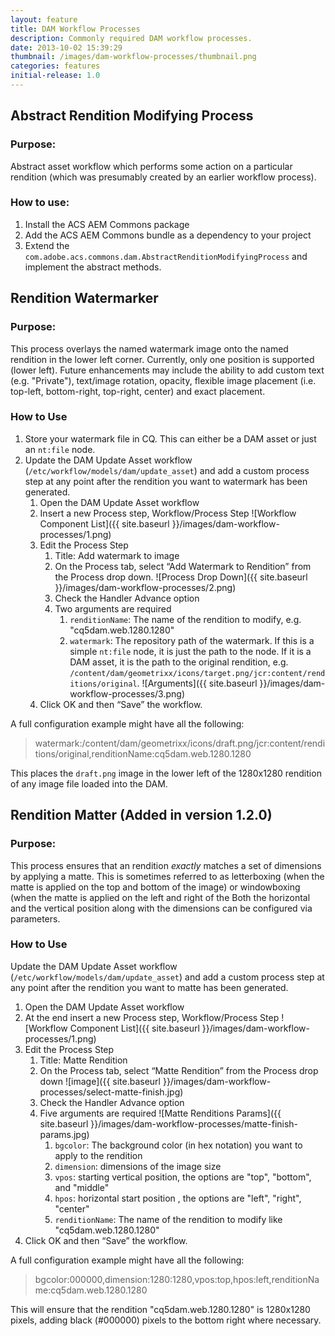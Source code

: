 ```yaml
---
layout: feature
title: DAM Workflow Processes
description: Commonly required DAM workflow processes.
date: 2013-10-02 15:39:29
thumbnail: /images/dam-workflow-processes/thumbnail.png
categories: features
initial-release: 1.0
---
```


## Abstract Rendition Modifying Process

### Purpose:
Abstract asset workflow which performs some action on a particular rendition (which was presumably created by an earlier workflow process).

### How to use:
1. Install the ACS AEM Commons package
2. Add the ACS AEM Commons bundle as a dependency to your project
3. Extend the `com.adobe.acs.commons.dam.AbstractRenditionModifyingProcess` and implement the abstract methods.

## Rendition Watermarker

### Purpose:
This process overlays the named watermark image onto the named rendition in the lower left corner.  Currently, only one position is supported (lower left).  Future enhancements may include the ability to add custom text (e.g. "Private"), text/image rotation, opacity, flexible image placement (i.e. top-left, bottom-right, top-right, center) and exact placement.

### How to Use
1. Store your watermark file in CQ. This can either be a DAM asset or just an `nt:file` node.
2. Update the DAM Update Asset workflow (`/etc/workflow/models/dam/update_asset`) and add a custom process step at any point after the rendition you want to watermark has been generated.
    1. Open the DAM Update Asset workflow
    2. Insert a new Process step, Workflow/Process Step ![Workflow Component List]({{ site.baseurl }}/images/dam-workflow-processes/1.png)
    3. Edit the Process Step
        1. Title: Add watermark to image
        2. On the Process tab, select “Add Watermark to Rendition” from the Process drop down. ![Process Drop Down]({{ site.baseurl }}/images/dam-workflow-processes/2.png)
        3. Check the Handler Advance option
        4. Two arguments are required
            1. `renditionName`: The name of the rendition to modify, e.g. "cq5dam.web.1280.1280"
            2. `watermark`: The repository path of the watermark. If this is a simple `nt:file` node, it is just the path to the node. If it is a DAM asset, it is the path to the original rendition, e.g. `/content/dam/geometrixx/icons/target.png/jcr:content/renditions/original`. ![Arguments]({{ site.baseurl }}/images/dam-workflow-processes/3.png)
    4. Click OK and then “Save” the workflow.

A full configuration example might have all the following:  
> watermark:/content/dam/geometrixx/icons/draft.png/jcr:content/renditions/original,renditionName:cq5dam.web.1280.1280

This places the `draft.png` image in the lower left of the 1280x1280 rendition of any image file loaded into the DAM.

## Rendition Matter (Added in version 1.2.0)

### Purpose:
This process ensures that an rendition *exactly* matches a set of dimensions by applying a matte. This  is sometimes referred to as letterboxing (when the matte is applied on the top and bottom of the image) or windowboxing (when the matte is applied on the left and right of the Both the horizontal and the vertical position along with the dimensions can be configured via parameters.

### How to Use
Update the DAM Update Asset workflow (`/etc/workflow/models/dam/update_asset`) and add a custom process step at any point after the rendition you want to matte has been generated.

1. Open the DAM Update Asset workflow
2. At the end insert a new Process step, Workflow/Process Step ![Workflow Component List]({{ site.baseurl }}/images/dam-workflow-processes/1.png)
3. Edit the Process Step
    1. Title: Matte Rendition
    2. On the Process tab, select “Matte Rendition” from the Process drop down ![image]({{ site.baseurl }}/images/dam-workflow-processes/select-matte-finish.jpg)
    3. Check the Handler Advance option
    4. Five arguments are required ![Matte Renditions Params]({{ site.baseurl }}/images/dam-workflow-processes/matte-finish-params.jpg)
        1. `bgcolor`: The background color (in hex notation) you want to apply to the rendition
        2. `dimension`: dimensions of the image size
        3. `vpos`: starting vertical position, the options are "top", "bottom", and "middle"
        4. `hpos`: horizontal start position , the options are "left", "right", "center"
        5. `renditionName`: The name of the rendition to modify like "cq5dam.web.1280.1280"
4. Click OK and then “Save” the workflow.

A full configuration example might have all the following:  
> bgcolor:000000,dimension:1280:1280,vpos:top,hpos:left,renditionName:cq5dam.web.1280.1280

This will ensure that the rendition "cq5dam.web.1280.1280" is 1280x1280 pixels, adding black (#000000) pixels to the bottom right where necessary.